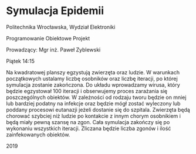 # Symulacja Epidemii
Politechnika Wrocławska, Wydział Elektroniki

Programowanie Obiektowe Projekt

Prowadzący: Mgr inż. Paweł Zyblewski

Piątek 14:15

Na kwadratowej planszy egzystują zwierzęta oraz ludzie. W warunkach początkowych ustalamy liczbę osobników oraz liczbę iteracji, po której symulacja zostanie zakończona. Do układu wprowadzamy wirusa, który będzie egzystował 100 iteracji  i obserwujemy proces zarażania się poszczególnych obiektów. W zależności od rodzaju tworu będzie on mniej lub bardziej podatny na infekcje oraz będzie mógł zostać wyleczony lub poddany procesowi eutanazji jeżeli dostanie się do szpitala. Zwierzęta będą chorować szybciej niż ludzie po kontakcie z innym chorym osobnikiem i będą miały pewną szansę na zgon. Cała symulacja zakończy się po wykonaniu wszystkich iteracji. Zliczana będzie liczba zgonów i ilość zainfekowanych obiektów.
 
2019
